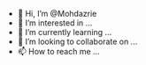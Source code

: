 - 👋 Hi, I’m @Mohdazrie
- 👀 I’m interested in ...
- 🌱 I’m currently learning ...
- 💞️ I’m looking to collaborate on ...
- 📫 How to reach me ...

<!---
Mohdazrie/Mohdazrie is a ✨ special ✨ repository because its `README.md` (this file) appears on your GitHub profile.
You can click the Preview link to take a look at your changes.
--->
